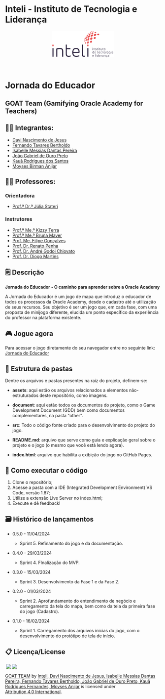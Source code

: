 # Inteli - Instituto de Tecnologia e Liderança 

<p align="center">
<a href= "https://www.inteli.edu.br/"><img src="assets/inteli.png" alt="Inteli - Instituto de Tecnologia e Liderança" border="0" width=40% height=40%></a>
</p>

<br>

# Jornada do Educador

## GOAT Team (Gamifying Oracle Academy for Teachers)

## 👨‍🎓 Integrantes: 
- <a href="https://br.linkedin.com/in/davi-nascimento-de-jesus">Davi Nascimento de Jesus</a>
- <a href="https://br.linkedin.com/in/fernando-tavares-bertholdo">Fernando Tavares Bertholdo</a>
- <a href="https://br.linkedin.com/in/iisabelledantas">Isabelle Messias Dantas Pereira</a> 
- <a href="https://br.linkedin.com/in/jo%C3%A3o-gabriel-ouro-preto">João Gabriel de Ouro Preto</a> 
- <a href="https://www.linkedin.com/in/kauarodriguessss/">Kauã Rodrigues dos Santos</a>
- <a href="https://www.linkedin.com/in/moyses-birman-anijar-884648231/">Moyses Birman Anijar</a>

## 👩‍🏫 Professores:

### Orientadora
- <a href="https://br.linkedin.com/in/juliastateri/pt">Prof.ª Dr.ª Júlia Stateri</a>

### Instrutores
- <a href="https://br.linkedin.com/in/kizzyterra">Prof.ª Me.ª Kizzy Terra</a> 
- <a href="https://www.linkedin.com/in/bruna-mayer-00a556174/">Prof.ª Me.ª Bruna Mayer</a>
- <a href="https://br.linkedin.com/in/filipe-gon%C3%A7alves-08a55015b">Prof. Me. Filipe Gonçalves</a>
- <a href="https://br.linkedin.com/in/renato-penha">Prof. Dr. Renato Penha</a>
- <a href="https://www.linkedin.com/in/andre-godoi-chiovato-83730228/">Prof. Dr. André Godoi Chiovato</a>
- <a href="https://br.linkedin.com/in/diogo-martins-gon%C3%A7alves-de-morais-96404732">Prof. Dr. Diogo Martins</a>

## 🗒️ Descrição
**Jornada do Educador - O caminho para aprender sobre a Oracle Academy**

A Jornada do Educador é um jogo de mapa que introduz o educador de todos os processos da Oracle Academy, desde o cadastro até o utilização de seus recursos. Seu objetivo é ser um jogo que, em cada fase, com uma proposta de minijogo diferente, elucida um ponto específico da experiência do professor na plataforma existente.

## 🎮 Jogue agora

Para acessar o jogo diretamente do seu navegador entre no seguinte link: [Jornada do Educador](https://inteli-college.github.io/2024-T0011-IN01-G04/)

## 📁 Estrutura de pastas

Dentre os arquivos e pastas presentes na raiz do projeto, definem-se:

- <b>assets</b>: aqui estão os arquivos relacionados a elementos não-estruturados deste repositório, como imagens.

- <b>document</b>: aqui estão todos os documentos do projeto, como o Game Development Document (GDD) bem como documentos complementares, na pasta "other".

- <b>src</b>: Todo o código fonte criado para o desenvolvimento do projeto do jogo.

- <b>README.md</b>: arquivo que serve como guia e explicação geral sobre o projeto e o jogo (o mesmo que você está lendo agora).
  
- <b>index.html</b>: arquivo que habilita a exibição do jogo no GitHub Pages.

## 🔧 Como executar o código

1. Clone o repositório;
2. Acesse a pasta com a IDE (Integrated Development Environment) VS Code, versão 1.87;
3. Utilize a extensão Live Server no index.html;
4. Execute e dê feedback! 


## 🗃 Histórico de lançamentos

* 0.5.0 - 11/04/2024
  * Sprint 5. Refinamento do jogo e da documentação.

* 0.4.0 - 29/03/2024
  * Sprint 4. FInalização do MVP.

* 0.3.0 - 15/03/2024
  * Sprint 3. Desenvolvimento da Fase 1 e da Fase 2.

* 0.2.0 - 01/03/2024
  * Sprint 2. Aprofundamento do entendimento de negócio e carregamento da tela do mapa, bem como da tela da primeira fase do jogo (Cadastro).
    
* 0.1.0 - 16/02/2024
  * Sprint 1. Carregamento dos arquivos inicias do jogo, com o desenvolvimento do protótipo de tela de início.

## 📋 Licença/License

<img style="height:22px!important;margin-left:3px;vertical-align:text-bottom;" src="https://mirrors.creativecommons.org/presskit/icons/cc.svg?ref=chooser-v1"><img style="height:22px!important;margin-left:3px;vertical-align:text-bottom;" src="https://mirrors.creativecommons.org/presskit/icons/by.svg?ref=chooser-v1"><p xmlns:cc="http://creativecommons.org/ns#" xmlns:dct="http://purl.org/dc/terms/"><a property="dct:title" rel="cc:attributionURL" href="https://github.com/Inteli-College/2024-T0011-IN01-G04">GOAT TEAM</a> by <a rel="cc:attributionURL dct:creator" property="cc:attributionName" href="https://www.inteli.edu.br/">Inteli, <a rel="cc:attributionURL dct:creator" property="cc:attributionName" href="https://github.com/Inteli-College/2024-T0011-IN01-G04">Davi Nascimento de Jesus, Isabelle Messias Dantas Pereira, Fernando Tavares Bertholdo, João Gabriel de Ouro Preto, Kauã Rodrigues Fernandes, Moyses Anijar</a> is licensed under <a href="http://creativecommons.org/licenses/by/4.0/?ref=chooser-v1" target="_blank" rel="license noopener noreferrer" style="display:inline-block;">Attribution 4.0 International</a>.</p>
